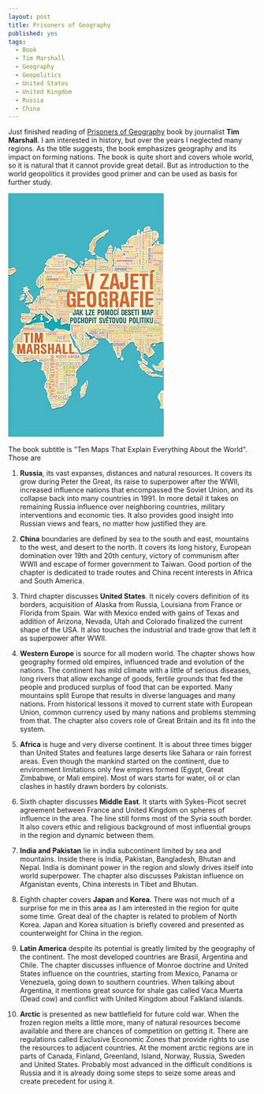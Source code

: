 ```yaml
---
layout: post
title: Prisoners of Geography
published: yes
tags:
  - Book
  - Tim Marshall
  - Geography
  - Geopolitics
  - United States
  - United Kingdom
  - Russia
  - China
---
```

Just finished reading of [Prisoners of Geography][1] book by journalist **Tim Marshall**. I am interested in history, but over the years I neglected many regions. As the title suggests, the book emphasizes geography and its impact on forming nations. The book is quite short and covers whole world, so it is natural that it cannot provide great detail. But as introduction to the world geopolitics it provides good primer and can be used as basis for further study.

![Book cover](/img/marshall-v-zajeti-geografie.png)

The book subtitle is "Ten Maps That Explain Everything About the World". Those are

1. **Russia**, its vast expanses, distances and natural resources. It covers its grow during Peter the Great, its raise to superpower after the WWII, increased influence nations that encompassed the Soviet Union, and its collapse back into many countries in 1991. In more detail it takes on remaining Russia influence over neighboring countries, military interventions and economic ties. It also provides good insight into Russian views and fears, no matter how justified they are.

2. **China** boundaries are defined by sea to the south and east, mountains to the west, and desert to the north. It covers its long history, European domination over 19th and 20th century, victory of communism after WWII and escape of former government to Taiwan. Good portion of the chapter is dedicated to trade routes and China recent interests in Africa and South America.

3. Third chapter discusses **United States**. It nicely covers definition of its borders, acquisition of Alaska from Russia, Louisiana from France or Florida from Spain. War with Mexico ended with gains of Texas and addition of Arizona, Nevada, Utah and Colorado finalized the current shape of the USA. It also touches the industrial and trade grow that left it as superpower after WWII.

4. **Western Europe** is source for all modern world. The chapter shows how geography formed old empires, influenced trade and evolution of the nations. The continent has mild climate with a little of serious diseases, long rivers that allow exchange of goods, fertile grounds that fed the people and produced surplus of food that can be exported. Many mountains split Europe that results in diverse languages and many nations. From historical lessons it moved to current state with European Union, common currency used by many nations and problems stemming from that. The chapter also covers role of Great Britain and its fit into the system.

5. **Africa** is huge and very diverse continent. It is about three times bigger than United States and features large deserts like Sahara or rain forrest areas. Even though the mankind started on the continent, due to environment limitations only few empires formed (Egypt, Great Zimbabwe, or Mali empire). Most of wars starts for water, oil or clan clashes in hastily drawn borders by colonists.

6. Sixth chapter discusses **Middle East**. It starts with Sykes-Picot secret agreement between France and United Kingdom on spheres of influence in the area. The line still forms most of the Syria south border. It also covers ethic and religious background of most influential groups in the region and dynamic between them.

7. **India and Pakistan** lie in india subcontinent limited by sea and mountains. Inside there is India, Pakistan, Bangladesh, Bhutan and Nepal. India is dominant power in the region and slowly drives itself into world superpower. The chapter also discusses Pakistan influence on Afganistan events, China interests in Tibet and Bhutan. 

8. Eighth chapter covers **Japan** and **Korea**. There was not much of a surprise for me in this area as I am interested in the region for quite some time. Great deal of the chapter is related to problem of North Korea. Japan and Korea situation is briefly covered and presented as counterweight for China in the region.

9. **Latin America** despite its potential is greatly limited by the geography of the continent. The most developed countries are Brasil, Argentina and Chile. The chapter discusses influence of Monroe doctrine and United States influence on the countries, starting from Mexico, Panama or Venezuela, going down to southern countries. When talking about Argentina, it mentions great source for shale gas called Vaca Muerta (Dead cow) and conflict with United Kingdom about Falkland islands.

10. **Arctic** is presented as new battlefield for future cold war. When the frozen region melts a little more, many of natural resources become available and there are chances of competition on getting it. There are regulations called Exclusive Economic Zones that provide rights to use the resources to adjacent countries. At the moment arctic regions are in parts of Canada, Finland, Greenland, Island, Norway, Russia, Sweden and United States. Probably most advanced in the difficult conditions is Russia and it is already doing some steps to seize some areas and create precedent for using it.   

[1]: https://www.amazon.com/Prisoners-Geography-Explain-Everything-Politics/dp/1501121472